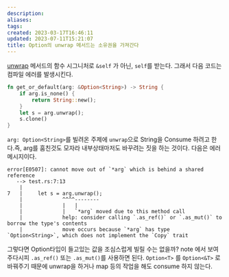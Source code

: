 ```yaml
---
description:
aliases: 
tags: 
created: 2023-03-17T16:46:11
updated: 2023-07-11T15:21:07
title: Option의 unwrap 메서드는 소유권을 가져간다
---
```

[unwrap](https://doc.rust-lang.org/std/option/enum.Option.html#method.unwrap) 메서드의 함수 시그니처로 `&self` 가 아닌, `self`를 받는다. 그래서 다음 코드는 컴파일 에러를 발생시킨다.
```rust
fn get_or_default(arg: &Option<String>) -> String {
	if arg.is_none() {
		return String::new();
	}
	let s = arg.unwrap();
	s.clone()
}
```
`arg: Option<String>`를 빌려온 주제에 `unwrap`으로 String을 Consume 하려고 한다.즉, arg를 훔친것도 모자라 내부상태마저도 바꾸려는 짓을 하는 것이다. 다음은 에러메시지이다.
```
error[E0507]: cannot move out of `*arg` which is behind a shared reference
   --> test.rs:7:13
    |
7   |     let s = arg.unwrap();
    |             ^^^^--------
    |             |   |
    |             |   `*arg` moved due to this method call
    |             help: consider calling `.as_ref()` or `.as_mut()` to borrow the type's contents
    |             move occurs because `*arg` has type `Option<String>`, which does not implement the `Copy` trait
```

그렇다면 Option타입이 들고있는 값을 조심스럽게 빌릴 수는 없을까? note 에서 보여주다시피 `.as_ref()` 또는 `.as_mut()`를 사용하면 된다. `Option<T>` 를 `Option<&T>` 로 바꿔주기 때문에 unwrap을 하거나 map 등의 작업을 해도 consume 하지 않는다.